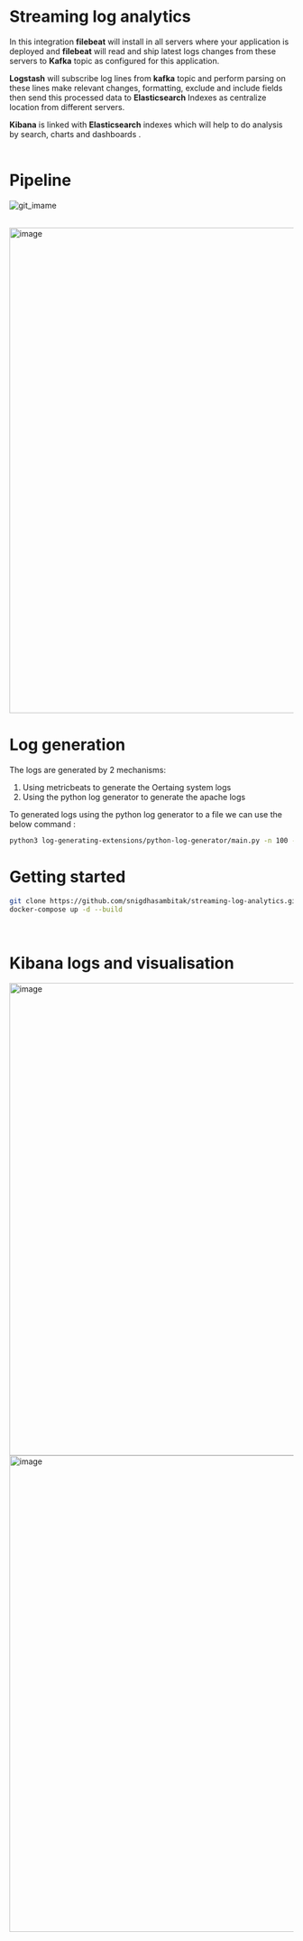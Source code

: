 # Streaming log analytics

In this integration <b>filebeat</b> will install in all servers where your application is deployed and <b>filebeat</b> will read and ship latest logs changes from these servers to <b>Kafka</b> topic as configured for this application.

<b>Logstash</b> will subscribe log lines from <b>kafka</b> topic and perform parsing on these lines make relevant changes, formatting, exclude and include fields then send this processed data to <b>Elasticsearch</b> Indexes as centralize location from different servers.

<b>Kibana</b> is linked with <b>Elasticsearch</b> indexes which will help to do analysis by search, charts and dashboards .
<br><br>

# Pipeline
![git_imame](https://user-images.githubusercontent.com/50271311/155036578-c1f2517f-cf4b-4eb0-a9fe-4d25d7031e70.png)
<br><br>

<img width="860" alt="image" src="https://user-images.githubusercontent.com/8248474/187525873-b734499a-425a-4900-9886-a4708192f2c2.png">



# Log generation

The logs are generated by 2 mechanisms:

1. Using metricbeats to generate the Oertaing system logs
2. Using the python log generator to generate the apache logs 

To generated logs using the python log generator to a file we can use the below command :

```bash
python3 log-generating-extensions/python-log-generator/main.py -n 100 -o LOG -p ../../elasticsearch/logs/ -s 10
```


# Getting started 
```bash
git clone https://github.com/snigdhasambitak/streaming-log-analytics.git
docker-compose up -d --build
```
<br>

# Kibana logs and visualisation
<img width="837" alt="image" src="https://user-images.githubusercontent.com/8248474/187525809-4caaec04-496f-4035-b386-b9da018747a5.png">


<img width="844" alt="image" src="https://user-images.githubusercontent.com/8248474/187525709-1a97ffc5-7f86-41b6-919d-3ddb00be6e74.png">

<br><br>

